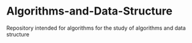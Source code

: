 # Algorithms-and-Data-Structure
Repository intended for algorithms for the study of algorithms and data structure
